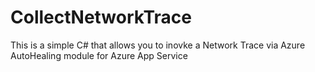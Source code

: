 # CollectNetworkTrace

This is a simple C# that allows you to inovke a Network Trace via Azure AutoHealing module for Azure App Service
